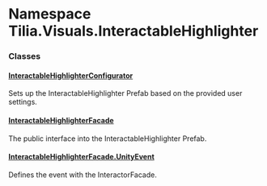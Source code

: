# Namespace Tilia.Visuals.InteractableHighlighter

### Classes

#### [InteractableHighlighterConfigurator]

Sets up the InteractableHighlighter Prefab based on the provided user settings.

#### [InteractableHighlighterFacade]

The public interface into the InteractableHighlighter Prefab.

#### [InteractableHighlighterFacade.UnityEvent]

Defines the event with the InteractorFacade.

[InteractableHighlighterConfigurator]: InteractableHighlighterConfigurator.md
[InteractableHighlighterFacade]: InteractableHighlighterFacade.md
[InteractableHighlighterFacade.UnityEvent]: InteractableHighlighterFacade.UnityEvent.md
